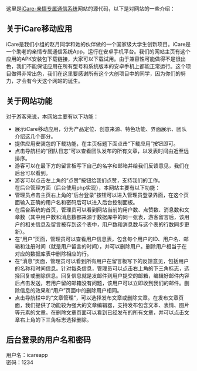 这里是[iCare-亲情专属通信系统](http://icareapp.applinzi.com)网站的源代码，以下是对网站的一些介绍：

## 关于iCare移动应用

iCare是我们小组的赵月同学和她的伙伴做的一个国家级大学生创新项目。iCare是一个助老的亲情专属通信系统App，运行在安卓手机平台。我们的网站主页有这个应用的APK安装包下载链接，大家可以下载试用。由于兼容性可能做得不是很出色，我们不能保证应用在所有型号和系统版本的安卓手机上都能正常运行。这个项目做得非常出色，我们在这里要感谢所有这个大创项目中的同学，因为你们的努力，才会有今天这个网站的诞生。

## 关于网站功能

对于游客来说，本网站主要有以下功能：  
* 展示iCare移动应用，分为产品定位、创意来源、特色功能、界面展示、团队介绍这几个部分。  
* 提供应用安装包的下载功能，在主页标题下面点击“下载应用”按钮即可。  
* 点击导航栏的“团队日志”可以查看团队发布的所有文章，以发表时间由近至远排序。  
* 游客可以在最下方的留言板写下自己的名字和邮箱并给我们反馈意见，我们在后台可以看到。  
* 游客可以点击左上角的“点赞”按钮给我们点赞，支持我们的工作。  
在后台管理方面（后台使用php实现），本网站主要有以下功能：  
* 管理员点击主页右上角的“后台登录”按钮可以进入管理员登录界面，在这个页面输入正确的用户名和密码后可以进入后台控制面板。  
* 在后台系统的首页，管理员可以看到网站当前的用户数、点赞数、消息数和文章数（其中用户数和消息数都来源于数据库中的同一张表，游客留言后，该用户的相关信息及留言被存到这个表中，用户数和消息数与这个表的行数同步更新）。  
* 在“用户”页面，管理员可以查看用户信息表，包含每个用户的ID、用户名、邮箱和注册时间（就是用户留言的时间），并可以删除用户。删除用户相当于在对应的数据库表中删除相应的行。  
* 在“消息”页面，管理员可以看到所有用户在留言板写下的反馈意见，包括用户的名称和时间信息。针对每条信息，管理员可以点击右上角的下三角标志，选择回复或删除信息。回复信息就是发邮件到用户提交的邮箱，编辑好邮件内容后点击发送，若用户留的邮箱没有问题，该用户可以立即收到我们的邮件。删除信息的效果和“用户”页面中的删除用户相同。  
* 点击导航栏中的“文章管理”，可以选择发布文章或删除文章。在发布文章页面，我们提供了功能较为强大的文章编辑器，支持发布包含文本、表情、图片等元素的文章。在删除文章页面可以看到已经发布的所有文章，并可以点击文章右上角的下三角标志选择删除。

## 后台登录的用户名和密码

用户名：icareapp  
密码：1234


